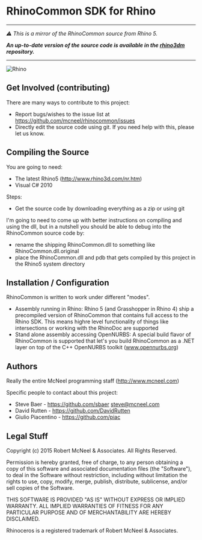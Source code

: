 RhinoCommon SDK for Rhino
=========================

---

_:warning: This is a mirror of the RhinoCommon source from Rhino 5._

_**An up-to-date version of the source code is available in the [rhino3dm](https://github.com/mcneel/rhino3dm) repository.**_

---

![Rhino](https://lh6.googleusercontent.com/-pQtuyrwmcmg/TYtWECHGYNI/AAAAAAAAA7Y/rphjSmq1cuo/s200/Rhino_logo_wire.jpg)

Get Involved (contributing)
---------------------------
There are many ways to contribute to this project:

* Report bugs/wishes to the issue list at https://github.com/mcneel/rhinocommon/issues
* Directly edit the source code using git. If you need help with this, please let us know.

Compiling the Source
--------------------
You are going to need:

* The latest Rhino5 (http://www.rhino3d.com/nr.htm)
* Visual C# 2010

Steps:

* Get the source code by downloading everything as a zip or using git

I'm going to need to come up with better instructions on compiling and using the dll, but in a nutshell you should be able to debug into the RhinoCommon source code by:

* rename the shipping RhinoCommon.dll to something like RhinoCommon.dll.original
* place the RhinoCommon.dll and pdb that gets compiled by this project in the Rhino5 system directory

Installation / Configuration
----------------------------
RhinoCommon is written to work under different "modes".
- Assembly running in Rhino: Rhino 5 (and Grasshopper in Rhino 4) ship a precompiled version of RhinoCommon that contains full access to the Rhino SDK. This means highre level functionality of things like intersections or working with the RhinoDoc are supported
- Stand alone assembly accessing OpenNURBS: A special build flavor of RhinoCommon is supported that let's you build RhinoCommon as a .NET layer on top of the C++ OpenNURBS toolkit (www.opennurbs.org)

Authors
-------
Really the entire McNeel programming staff (http://www.mcneel.com)

Specific people to contact about this project:

* Steve Baer - https://github.com/sbaer steve@mcneel.com
* David Rutten - https://github.com/DavidRutten
* Giulio Piacentino - https://github.com/piac

Legal Stuff
-----------
Copyright (c) 2015 Robert McNeel & Associates. All Rights Reserved.

Permission is hereby granted, free of charge, to any person obtaining a copy of
this software and associated documentation files (the "Software"), to deal in
the Software without restriction, including without limitation the rights to use,
copy, modify, merge, publish, distribute, sublicense, and/or sell copies of the
Software.

THIS SOFTWARE IS PROVIDED "AS IS" WITHOUT EXPRESS OR IMPLIED WARRANTY. ALL IMPLIED
WARRANTIES OF FITNESS FOR ANY PARTICULAR PURPOSE AND OF MERCHANTABILITY ARE HEREBY
DISCLAIMED.

Rhinoceros is a registered trademark of Robert McNeel & Associates.

